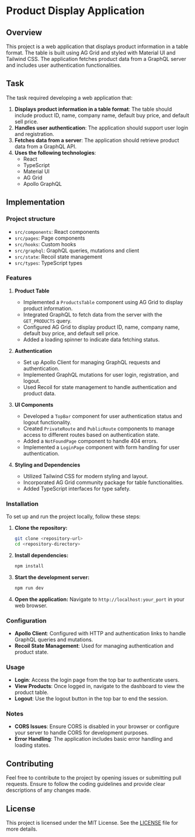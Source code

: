 # Product Display Application

## Overview

This project is a web application that displays product information in a table format. The table is built using AG Grid and styled with Material UI and Tailwind CSS. The application fetches product data from a GraphQL server and includes user authentication functionalities.

## Task

The task required developing a web application that:
1. **Displays product information in a table format**: The table should include product ID, name, company name, default buy price, and default sell price.
2. **Handles user authentication**: The application should support user login and registration.
3. **Fetches data from a server**: The application should retrieve product data from a GraphQL API.
4. **Uses the following technologies**:
   - React
   - TypeScript
   - Material UI
   - AG Grid
   - Apollo GraphQL

## Implementation

### Project structure

- `src/components`: React components
- `src/pages`: Page components
- `src/hooks`: Custom hooks
- `src/graphql`: GraphQL queries, mutations and client
- `src/state`: Recoil state management
- `src/types`: TypeScript types

### Features
1. **Product Table**
   - Implemented a `ProductsTable` component using AG Grid to display product information.
   - Integrated GraphQL to fetch data from the server with the `GET_PRODUCTS` query.
   - Configured AG Grid to display product ID, name, company name, default buy price, and default sell price.
   - Added a loading spinner to indicate data fetching status.

2. **Authentication**
   - Set up Apollo Client for managing GraphQL requests and authentication.
   - Implemented GraphQL mutations for user login, registration, and logout.
   - Used Recoil for state management to handle authentication and product data.

3. **UI Components**
   - Developed a `TopBar` component for user authentication status and logout functionality.
   - Created `PrivateRoute` and `PublicRoute` components to manage access to different routes based on authentication state.
   - Added a `NotFoundPage` component to handle 404 errors.
   - Implemented a `LoginPage` component with form handling for user authentication.

4. **Styling and Dependencies**
   - Utilized Tailwind CSS for modern styling and layout.
   - Incorporated AG Grid community package for table functionalities.
   - Added TypeScript interfaces for type safety.

### Installation

To set up and run the project locally, follow these steps:

1. **Clone the repository:**
   ```bash
   git clone <repository-url>
   cd <repository-directory>
   ```

2. **Install dependencies:**
   ```bash
   npm install
   ```

3. **Start the development server:**
   ```bash
   npm run dev
   ```

4. **Open the application:**
   Navigate to `http://localhost:your_port` in your web browser.

### Configuration

- **Apollo Client**: Configured with HTTP and authentication links to handle GraphQL queries and mutations.
- **Recoil State Management**: Used for managing authentication and product state.

### Usage

- **Login**: Access the login page from the top bar to authenticate users.
- **View Products**: Once logged in, navigate to the dashboard to view the product table.
- **Logout**: Use the logout button in the top bar to end the session.

### Notes

- **CORS Issues**: Ensure CORS is disabled in your browser or configure your server to handle CORS for development purposes.
- **Error Handling**: The application includes basic error handling and loading states.

## Contributing

Feel free to contribute to the project by opening issues or submitting pull requests. Ensure to follow the coding guidelines and provide clear descriptions of any changes made.

## License

This project is licensed under the MIT License. See the [LICENSE](LICENSE) file for more details.
